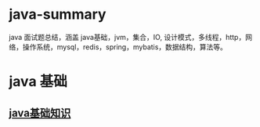 # java-summary
java 面试题总结，涵盖 java基础，jvm，集合，IO, 设计模式，多线程，http，网络，操作系统，mysql，redis，spring，mybatis，数据结构，算法等。


# java 基础
## <a href="">java基础知识</a>
